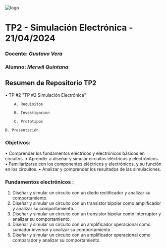 ![logo](/.rsc/img/Logo.png)

# TP2 - Simulación Electrónica - 21/04/2024  

###  Docente: *Gustavo Vera*
### Alumno: *Merwil Quintana* 



## Resumen de Repositorio  TP2  
• TP #2 "TP #2 Simulación Electrónica"  

        A. Requisitos 

        B. Investigacion

        C. Prototipos

	D. Presentación


### Objetivos:
• Comprender los fundamentos eléctricos y electrónicos básicos en circuitos.
• Aprender a diseñar y simular circuitos eléctricos y electrónicos.
• Familiarizarse con los componentes eléctricos y electrónicos, y su función en
los circuitos.
• Analizar y comprender los resultados de las simulaciones.

### Fundamentos electrónicos :
1. Diseñar y simular un circuito con un diodo rectificador y analizar su
comportamiento.
2. Diseñar y simular un circuito con un transistor bipolar como amplificador y
analizar su comportamiento.
3. Diseñar y simular un circuito con un transistor bipolar como interruptor y
analizar su comportamiento.
4. Diseñar y simular un circuito con un amplificador operacional como sumador
inversor y analizar su comportamiento.
5. Diseñar y simular un circuito con un amplificador operacional como
comparador y analizar su comportamiento.